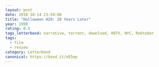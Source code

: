 ```yaml
---
layout: post 
date: 2018-10-14 23:59:00
title: "Halloween H20: 20 Years Later"
year: 1998
rating: 0.5
tags_letterboxd: narrative, torrent, download, HDTV, NYC, Robtober
tags:
  - film
  - review
category: Letterboxd
canonical: https://boxd.it/xE5ep
---
```

